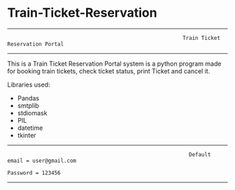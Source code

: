 # Train-Ticket-Reservation

***********************************************************************************************************************************************************
                                                            Train Ticket Reservation Portal
***********************************************************************************************************************************************************

This is a Train Ticket Reservation Portal system is a python program made for booking train tickets, check ticket status, print Ticket and cancel it. 


Libraries used:
- Pandas
- smtplib
- stdiomask
- PIL
- datetime
- tkinter

***********************************************************************************************************************************************************
                                                              Default email = user@gmail.com
                                                                    Password = 123456
***********************************************************************************************************************************************************
